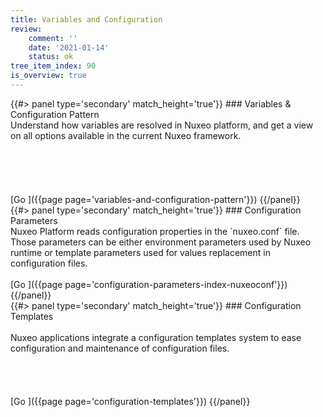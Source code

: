 ```yaml
---
title: Variables and Configuration
review:
    comment: ''
    date: '2021-01-14'
    status: ok
tree_item_index: 90
is_overview: true
---
```


<div class="row" data-equalizer data-equalize-on="medium">
<div class="column medium-4">
{{#> panel type='secondary' match_height='true'}}
### Variables & Configuration Pattern
<br/>
Understand how variables are resolved in Nuxeo platform, and get a view on all options available in the current Nuxeo framework.
<br/>
<br/>
<br/>
<br/>
<br/>
<br/>
[Go&nbsp;<i class="fa fa-long-arrow-right" aria-hidden="true"></i>]({{page page='variables-and-configuration-pattern'}})
{{/panel}}
</div>
<div class="column medium-4">
{{#> panel type='secondary' match_height='true'}}
### Configuration Parameters
<br/>
Nuxeo Platform reads configuration properties in the `nuxeo.conf` file. Those parameters can be either environment parameters used by Nuxeo runtime or template parameters used for values replacement in configuration files.
<br/>
<br/>
[Go&nbsp;<i class="fa fa-long-arrow-right" aria-hidden="true"></i>]({{page page='configuration-parameters-index-nuxeoconf'}})
{{/panel}}
</div>
<div class="column medium-4">
{{#> panel type='secondary' match_height='true'}}
### Configuration Templates
<br/>
<br/>
Nuxeo applications integrate a configuration templates system to ease configuration and maintenance of configuration files.
<br/>
<br/>
<br/>
<br/>
<br/>
[Go&nbsp;<i class="fa fa-long-arrow-right" aria-hidden="true"></i>]({{page page='configuration-templates'}})
{{/panel}}
</div>
</div>
